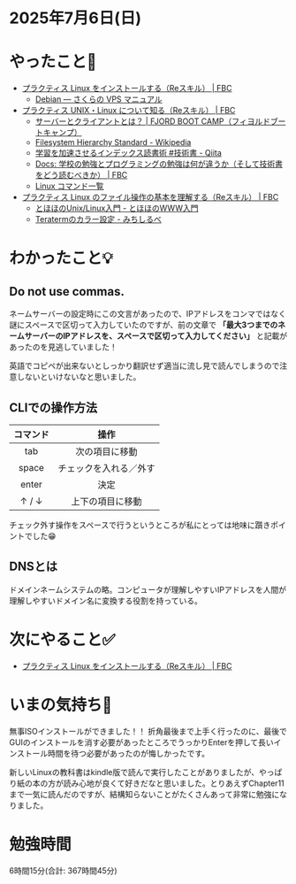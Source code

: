 # 2025年7月6日(日)

# やったこと📝

- [プラクティス Linux をインストールする（Reスキル） \| FBC](https://bootcamp.fjord.jp/practices/300)
  - [Debian — さくらの VPS マニュアル](https://manual.sakura.ad.jp/vps/os-reinstall/iso-install/debian.html#keymap)
- [プラクティス UNIX・Linux について知る（Reスキル） \| FBC](https://bootcamp.fjord.jp/practices/301)
  - [サーバーとクライアントとは？ \| FJORD BOOT CAMP（フィヨルドブートキャンプ）](https://bootcamp.fjord.jp/articles/12)
  - [Filesystem Hierarchy Standard \- Wikipedia](https://ja.wikipedia.org/wiki/Filesystem_Hierarchy_Standard)
  - [学習を加速させるインデックス読書術 \#技術書 \- Qiita](https://qiita.com/dkatsura/items/3364b293ed1451a66a8a)
  - [Docs: 学校の勉強とプログラミングの勉強は何が違うか（そして技術書をどう読むべきか） \| FBC](https://bootcamp.fjord.jp/pages/346)
  - [Linux コマンド一覧](https://zenn.dev/jk447/articles/d285b05c8977e4)
- [プラクティス Linux のファイル操作の基本を理解する（Reスキル） \| FBC](https://bootcamp.fjord.jp/practices/302)
  - [とほほのUnix/Linux入門 \- とほほのWWW入門](https://www.tohoho-web.com/wwwunix.htm)
  - [Teratermのカラー設定 \- みちしるべ](https://orangeclover.hatenablog.com/entry/20100423/1271948768)
# わかったこと💡
## Do not use commas.
ネームサーバーの設定時にこの文言があったので、IPアドレスをコンマではなく謎にスペースで区切って入力していたのですが、前の文章で  **「最大3つまでのネームサーバーのIPアドレスを、スペースで区切って入力してください」** と記載があったのを見逃していました！

英語でコピペが出来ないとしっかり翻訳せず適当に流し見で読んでしまうので注意しないといけないなと思いました。

## CLIでの操作方法
| コマンド | 操作 |
|:---:|:---:|
|tab |次の項目に移動 |
| space|チェックを入れる／外す |
| enter| 決定|
| ↑ / ↓| 上下の項目に移動|

チェック外す操作をスペースで行うというところが私にとっては地味に躓きポイントでした😁

## DNSとは
ドメインネームシステムの略。コンピュータが理解しやすいIPアドレスを人間が理解しやすいドメイン名に変換する役割を持っている。



# 次にやること✅

- [プラクティス Linux をインストールする（Reスキル） \| FBC](https://bootcamp.fjord.jp/practices/300)

# いまの気持ち🫶

無事ISOインストールができました！！
折角最後まで上手く行ったのに、最後でGUIのインストールを消す必要があったところでうっかりEnterを押して長いインストール時間を待つ必要があったのが悔しかったです。

新しいLinuxの教科書はkindle版で読んで実行したことがありましたが、やっぱり紙の本の方が読み心地が良くて好きだなと思いました。とりあえずChapter11まで一気に読んだのですが、結構知らないことがたくさんあって非常に勉強になりました。

# 勉強時間
6時間15分(合計: 367時間45分)
